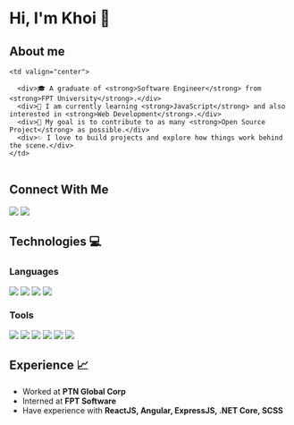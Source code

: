 # Hi, I'm Khoi 👋

## About me
<table>
  <tr>
    
    <td valign="center">
      
      <div>🎓 A graduate of <strong>Software Engineer</strong> from <strong>FPT University</strong>.</div>
      <div>🌱 I am currently learning <strong>JavaScript</strong> and also interested in <strong>Web Development</strong>.</div>
      <div>🎯 My goal is to contribute to as many <strong>Open Source Project</strong> as possible.</div>
      <div>✨ I love to build projects and explore how things work behind the scene.</div>
    </td>
  <!--   <td>
      # this is my daily.dev card, you can edit this accordingly
      <a href="https://app.daily.dev/Astrodevil">
        <img src="https://api.daily.dev/devcards/81fef2c2311f4739a063dbde61b40fe2.png?r=1fr" width="300" alt="Mr. Ånand's Dev Card"/>          
      </a>
    </td> -->

  </tr>
</table>

<!-- ![GitHub Activity Graph](https://activity-graph.herokuapp.com/graph?username=KhoiNgD&theme=dracula&hide_border=true) -->

## Connect With Me 
<a href="https://twitter.com/nd_khoi"><img src="https://img.icons8.com/color/48/000000/twitter--v1.png"/></a>
<a href="https://www.linkedin.com/in/ndkhoii/"><img src="https://img.icons8.com/color/48/000000/linkedin.png"/></a>

## Technologies 💻
### Languages
<span><img src="https://img.icons8.com/color/48/000000/html-5--v1.png"/></span>
<span><img src="https://img.icons8.com/color/48/000000/css3.png"/></span>
<span><img src="https://img.icons8.com/color/48/000000/javascript--v1.png"/></span>
<span><img src="https://img.icons8.com/color/48/000000/python--v1.png"/></span>
### Tools
<span><img src="https://img.icons8.com/color/48/000000/visual-studio-code-2019.png"/></span>
<span><img src="https://img.icons8.com/color/48/000000/git.png"/></span>
<span><img src="https://img.icons8.com/color/48/000000/github--v1.png"/></span>
<span><img src="https://img.icons8.com/color/48/000000/figma--v1.png"/></span>
<span><img src="https://img.icons8.com/color/48/000000/jira.png"/></span>
<span><img src="https://img.icons8.com/color/48/000000/microsoft-excel-2019--v1.png"/></span>

## Experience 📈
<ul>
  <li>Worked at <strong>PTN Global Corp</strong></li>
  <li>Interned at <strong>FPT Software</strong></li>
  <li>Have experience with <strong>ReactJS, Angular, ExpressJS, .NET Core, SCSS</strong></li>
</ul>
